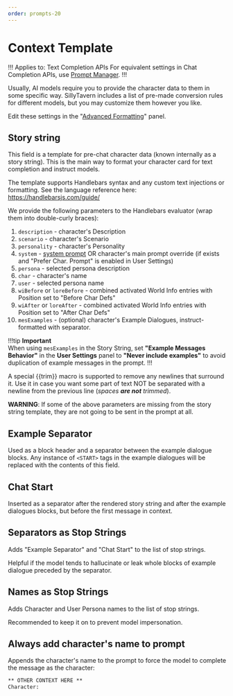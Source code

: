 ```yaml
---
order: prompts-20
---
```


# Context Template

!!! Applies to: Text Completion APIs
For equivalent settings in Chat Completion APIs, use [Prompt Manager](prompt-manager.md).
!!!

Usually, AI models require you to provide the character data to them in some specific way. SillyTavern includes a list of pre-made conversion rules for different models, but you may customize them however you like.

Edit these settings in the "[Advanced Formatting](advancedformatting.md)" panel.

## Story string

This field is a template for pre-chat character data (known internally as a story string).
This is the main way to format your character card for text completion and instruct models.

The template supports Handlebars syntax and any custom text injections or formatting. See the language reference here: <https://handlebarsjs.com/guide/>

We provide the following parameters to the Handlebars evaluator (wrap them into double-curly braces):

1. `description` - character's Description
2. `scenario` - character's Scenario
3. `personality` - character's Personality
4. `system` - [system prompt](advancedformatting.md#system-prompt) OR character's main prompt override (if exists and "Prefer Char. Prompt" is enabled in User Settings)
5. `persona` - selected persona description
6. `char` - character's name
7. `user` - selected persona name
8. `wiBefore` or `loreBefore` - combined activated World Info entries with Position set to "Before Char Defs"
9. `wiAfter` or `loreAfter` - combined activated World Info entries with Position set to "After Char Defs"
10. `mesExamples` - (optional) character's Example Dialogues, instruct-formatted with separator.

!!!tip **Important**  
When using `mesExamples` in the Story String, set **"Example Messages Behavior"** in the **<i class="fa-solid fa-user-cog"></i> User Settings** panel to **"Never include examples"** to avoid duplication of example messages in the prompt.
!!!

A special \{\{trim\}\} macro is supported to remove any newlines that surround it. Use it in case you want some part of text NOT be separated with a newline from the previous line (_spaces **are not** trimmed_).

**WARNING**: If some of the above parameters are missing from the story string template, they are not going to be sent in the prompt at all.

## Example Separator

Used as a block header and a separator between the example dialogue blocks. Any instance of `<START>` tags in the example dialogues will be replaced with the contents of this field.

## Chat Start

Inserted as a separator after the rendered story string and after the example dialogues blocks, but before the first message in context.

## Separators as Stop Strings

Adds "Example Separator" and "Chat Start" to the list of stop strings.

Helpful if the model tends to hallucinate or leak whole blocks of example dialogue preceded by the separator.

## Names as Stop Strings

Adds Character and User Persona names to the list of stop strings.

Recommended to keep it on to prevent model impersonation.

## Always add character's name to prompt

Appends the character's name to the prompt to force the model to complete the message as the character:

```txt
** OTHER CONTEXT HERE **
Character:
```
